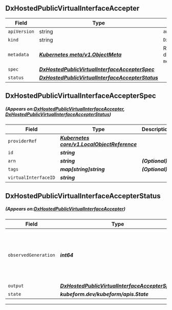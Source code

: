 ## DxHostedPublicVirtualInterfaceAccepter
| Field | Type | Description |
| ------ | ----- | ----------- |
| `apiVersion` | string | `aws.kubeform.com/v1alpha1` |
|    `kind` | string | `DxHostedPublicVirtualInterfaceAccepter` |
| `metadata` | ***[Kubernetes meta/v1.ObjectMeta](https://kubernetes.io/docs/reference/generated/kubernetes-api/v1.13/#objectmeta-v1-meta)***|Refer to the Kubernetes API documentation for the fields of the `metadata` field.|
| `spec` | ***[DxHostedPublicVirtualInterfaceAccepterSpec](#DxHostedPublicVirtualInterfaceAccepterSpec)***||
| `status` | ***[DxHostedPublicVirtualInterfaceAccepterStatus](#DxHostedPublicVirtualInterfaceAccepterStatus)***||
## DxHostedPublicVirtualInterfaceAccepterSpec
##### (Appears on:[DxHostedPublicVirtualInterfaceAccepter](#DxHostedPublicVirtualInterfaceAccepter), [DxHostedPublicVirtualInterfaceAccepterStatus](#DxHostedPublicVirtualInterfaceAccepterStatus))
| Field | Type | Description |
| ------ | ----- | ----------- |
| `providerRef` | ***[Kubernetes core/v1.LocalObjectReference](https://kubernetes.io/docs/reference/generated/kubernetes-api/v1.13/#localobjectreference-v1-core)***||
| `id` | ***string***||
| `arn` | ***string***| ***(Optional)*** |
| `tags` | ***map[string]string***| ***(Optional)*** |
| `virtualInterfaceID` | ***string***||
## DxHostedPublicVirtualInterfaceAccepterStatus
##### (Appears on:[DxHostedPublicVirtualInterfaceAccepter](#DxHostedPublicVirtualInterfaceAccepter))
| Field | Type | Description |
| ------ | ----- | ----------- |
| `observedGeneration` | ***int64***| ***(Optional)*** Resource generation, which is updated on mutation by the API Server.|
| `output` | ***[DxHostedPublicVirtualInterfaceAccepterSpec](#DxHostedPublicVirtualInterfaceAccepterSpec)***| ***(Optional)*** |
| `state` | ***kubeform.dev/kubeform/apis.State***| ***(Optional)*** |
---
